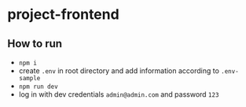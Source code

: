 # project-frontend

## How to run
- `npm i`
- create `.env` in root directory and add information according to `.env-sample`
- `npm run dev`
- log in with dev credentials `admin@admin.com` and password `123`
